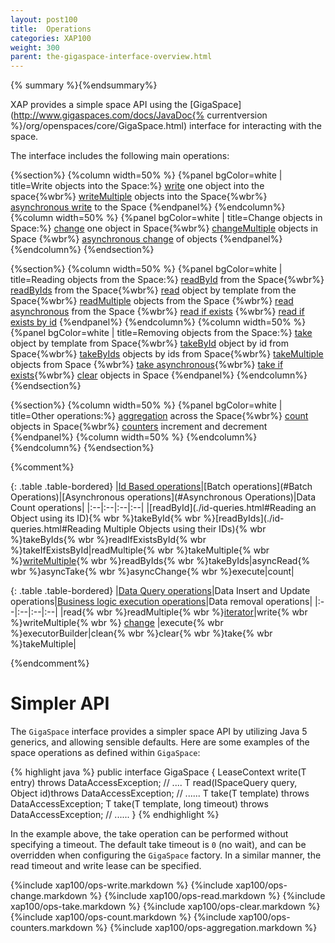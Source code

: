 ```yaml
---
layout: post100
title:  Operations
categories: XAP100
weight: 300
parent: the-gigaspace-interface-overview.html
---
```



{% summary %}{%endsummary%}


XAP provides a simple space API using the [GigaSpace](http://www.gigaspaces.com/docs/JavaDoc{% currentversion %}/org/openspaces/core/GigaSpace.html) interface for interacting with the space.


The interface includes the following main operations:

{%section%}
{%column width=50% %}
{%panel bgColor=white | title=Write objects into the Space:%}
[write](#write) one object into the space{%wbr%}
[writeMultiple](#writeMultiple) objects into the Space{%wbr%}
[asynchronous write](#asynchronousWrite) to the Space
{%endpanel%}
{%endcolumn%}
{%column width=50% %}
{%panel bgColor=white | title=Change objects in Space:%}
[change](#change) one object in Space{%wbr%}
[changeMultiple](./change-api.html) objects in Space {%wbr%}
[asynchronous change](./change-api.html) of objects
{%endpanel%}
{%endcolumn%}
{%endsection%}


{%section%}
{%column width=50% %}
{%panel bgColor=white |  title=Reading objects from the Space:%}
[readById](#read) from the Space{%wbr%}
[readByIds](#readMultiple) from the Space{%wbr%}
[read](#read) object by template from the Space{%wbr%}
[readMultiple](#readMultiple) objects from the Space {%wbr%}
[read asynchronous](#asynchronousRead) from the Space {%wbr%}
[read if exists](#readIfExists) {%wbr%}
[read if exists by id](#readIfExists)
{%endpanel%}
{%endcolumn%}
{%column width=50% %}
{%panel bgColor=white |  title=Removing objects from the Space:%}
[take](#take) object by template from Space{%wbr%}
[takeById](#take) object by id from Space{%wbr%}
[takeByIds](#takeMultiple) objects by ids from Space{%wbr%}
[takeMultiple](#takeMultiple) objects from Space {%wbr%}
[take asynchronous](#asynchronousTake){%wbr%}
[take if exists](#takeIfExists){%wbr%}
[clear](#clear) objects in Space
{%endpanel%}
{%endcolumn%}
{%endsection%}

{%section%}
{%column width=50% %}
{%panel bgColor=white |  title=Other operations:%}
[aggregation](#aggregators)  across the Space{%wbr%}
[count](#count) objects in Space{%wbr%}
[counters](#counters) increment and decrement
{%endpanel%}
{%column width=50% %}
{%endcolumn%}
{%endcolumn%}
{%endsection%}

{%comment%}

{: .table .table-bordered}
|[Id Based operations](./id-queries.html)|[Batch operations](#Batch Operations)|[Asynchronous operations](#Asynchronous Operations)|Data Count operations|
|:--|:--|:--|:--|
|[readById](./id-queries.html#Reading an Object using its ID){% wbr %}takeById{% wbr %}[readByIds](./id-queries.html#Reading Multiple Objects using their IDs){% wbr %}takeByIds{% wbr %}readIfExistsById{% wbr %}takeIfExistsById|readMultiple{% wbr %}takeMultiple{% wbr %}[writeMultiple](#writeMultiple){% wbr %}readByIds{% wbr %}takeByIds|asyncRead{% wbr %}asyncTake{% wbr %}asyncChange{% wbr %}execute|count|

{: .table .table-bordered}
|[Data Query operations](./query-sql.html)|Data Insert and Update operations|[Business logic execution operations](./task-execution-over-the-space.html)|Data removal operations|
|:--|:--|:--|:--|
|read{% wbr %}readMultiple{% wbr %}[iterator](./query-paging-support.html)|write{% wbr %}writeMultiple{% wbr %}   [change](./change-api.html) |execute{% wbr %}executorBuilder|clean{% wbr %}clear{% wbr %}take{% wbr %}takeMultiple|

{%endcomment%}

# Simpler API

The `GigaSpace` interface provides a simpler space API by utilizing Java 5 generics, and allowing sensible defaults. Here are some examples of the space operations as defined within `GigaSpace`:

{% highlight java %}
public interface GigaSpace {
    <T> LeaseContext<T> write(T entry) throws DataAccessException;
    // ....
    <T> T read(ISpaceQuery<T> query, Object id)throws DataAccessException;
    // ......
    <T> T take(T template) throws DataAccessException;
    <T> T take(T template, long timeout) throws DataAccessException;
    // ......
}
{% endhighlight %}

In the example above, the take operation can be performed without specifying a timeout. The default take timeout is `0` (no wait), and can be overridden when configuring the `GigaSpace` factory. In a similar manner, the read timeout and write lease can be specified.




{%include xap100/ops-write.markdown %}
{%include xap100/ops-change.markdown %}
{%include xap100/ops-read.markdown %}
{%include xap100/ops-take.markdown %}
{%include xap100/ops-clear.markdown %}
{%include xap100/ops-count.markdown %}
{%include xap100/ops-counters.markdown %}
{%include xap100/ops-aggregation.markdown %}






